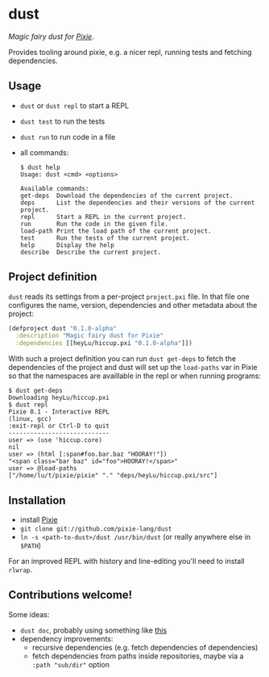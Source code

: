 # dust

*Magic fairy dust for [Pixie](https://github.com/pixie-lang/pixie)*.

Provides tooling around pixie, e.g. a nicer repl, running tests and fetching
dependencies.

## Usage

* `dust` or `dust repl` to start a REPL
* `dust test` to run the tests
* `dust run` to run code in a file
* all commands:

    ```
    $ dust help
    Usage: dust <cmd> <options>

    Available commands:
    get-deps  Download the dependencies of the current project.
    deps      List the dependencies and their versions of the current project.
    repl      Start a REPL in the current project.
    run       Run the code in the given file.
    load-path Print the load path of the current project.
    test      Run the tests of the current project.
    help      Display the help
    describe  Describe the current project.
    ```

## Project definition

`dust` reads its settings from a per-project `project.pxi` file. In that file
one configures the name, version, dependencies and other metadata about the
project:

```clojure
(defproject dust "0.1.0-alpha"
  :description "Magic fairy dust for Pixie"
  :dependencies [[heyLu/hiccup.pxi "0.1.0-alpha"]])
```

With such a project definition you can run `dust get-deps` to fetch the
dependencies of the project and dust will set up the `load-paths` var in
Pixie so that the namespaces are availlable in the repl or when running
programs:

```
$ dust get-deps
Downloading heyLu/hiccup.pxi
$ dust repl
Pixie 0.1 - Interactive REPL
(linux, gcc)
:exit-repl or Ctrl-D to quit
----------------------------
user => (use 'hiccup.core)
nil
user => (html [:span#foo.bar.baz "HOORAY!"])
"<span class="bar baz" id="foo">HOORAY!</span>"
user => @load-paths
["/home/lu/t/pixie/pixie" "." "deps/heyLu/hiccup.pxi/src"]
```

## Installation

* install [Pixie](https://github.com/pixie-lang/pixie)
* `git clone git://github.com/pixie-lang/dust`
* `ln -s <path-to-dust>/dust /usr/bin/dust` (or really anywhere else in `$PATH`)

For an improved REPL with history and line-editing you'll need to install
`rlwrap`.

## Contributions welcome!

Some ideas:

* `dust doc`, probably using something like [this](https://github.com/pixie-lang/pixie/blob/master/examples/gen-docs.pxi)
* dependency improvements:
    - recursive dependencies (e.g. fetch dependencies of dependencies)
    - fetch dependencies from paths inside repositories, maybe via a `:path "sub/dir"` option
